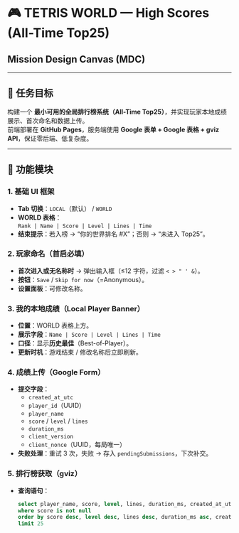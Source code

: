 # 🎮 TETRIS WORLD — High Scores (All-Time Top25)  
## Mission Design Canvas (MDC)

---

## 🎯 任务目标
构建一个 **最小可用的全局排行榜系统（All-Time Top25）**，并实现玩家本地成绩展示、首次命名和数据上传。  
前端部署在 **GitHub Pages**，服务端使用 **Google 表单 + Google 表格 + gviz API**，保证零后端、低复杂度。

---

## 🧩 功能模块

### 1. 基础 UI 框架
- **Tab 切换**：`LOCAL`（默认） / `WORLD`
- **WORLD 表格**：  
  `Rank | Name | Score | Level | Lines | Time`
- **结束提示**：若入榜 → “你的世界排名 #X”；否则 → “未进入 Top25”。

### 2. 玩家命名（首启必填）
- **首次进入或无名称时** → 弹出输入框（≤12 字符，过滤 `< > " ' &`）。
- **按钮**：`Save` / `Skip for now`（=Anonymous）。
- **设置面板**：可修改名称。

### 3. 我的本地成绩（Local Player Banner）
- **位置**：WORLD 表格上方。
- **展示字段**：`Name | Score | Level | Lines | Time`
- **口径**：显示**历史最佳**（Best-of-Player）。
- **更新时机**：游戏结束 / 修改名称后立即刷新。

### 4. 成绩上传（Google Form）
- **提交字段**：
  - `created_at_utc`
  - `player_id`（UUID）
  - `player_name`
  - `score` / `level` / `lines`
  - `duration_ms`
  - `client_version`
  - `client_nonce`（UUID，每局唯一）
- **失败处理**：重试 3 次，失败 → 存入 `pendingSubmissions`，下次补交。

### 5. 排行榜获取（gviz）
- **查询语句**：
  ```sql
  select player_name, score, level, lines, duration_ms, created_at_utc
  where score is not null
  order by score desc, level desc, lines desc, duration_ms asc, created_at_utc asc
  limit 25